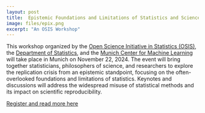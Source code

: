 ```yaml
---
layout: post
title:  Epistemic Foundations and Limitations of Statistics and Science - Explaining the Replication Crisis?
image: files/epix.png
excerpt: "An OSIS Workshop"
---
```


This workshop organized by the [Open Science Initiative in Statistics (OSIS)](https://www.statistik.uni-muenchen.de/institut/osis/index.html), the [Department of Statistics](https://www.en.statistik.uni-muenchen.de/index.html), and the [Munich Center for Machine Learning](https://mcml.ai/) will take place in Munich on November 22, 2024. The event will bring together statisticians, philosophers of science, and researchers to explore the replication crisis from an epistemic standpoint, focusing on the often-overlooked foundations and limitations of statistics. Keynotes and discussions will address the widespread misuse of statistical methods and its impact on scientific reproducibility.

[Register and read more here](https://sites.google.com/view/epix-workshop/)